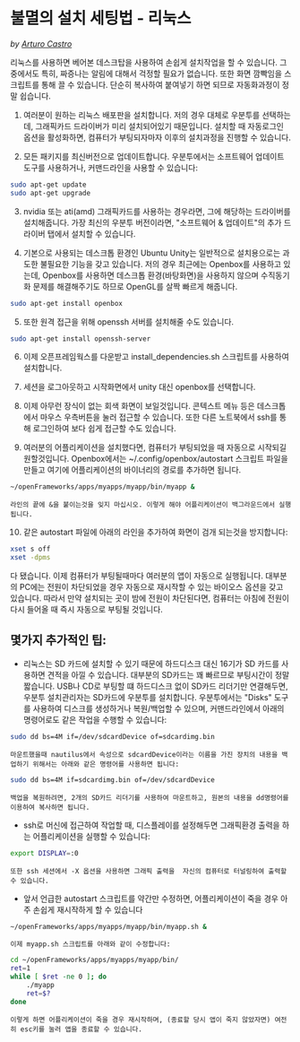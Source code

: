 # 불멸의 설치 세팅법 - 리눅스

*by [Arturo Castro](http://arturocastro.net)*

리눅스를 사용하면 베어본 데스크탑을 사용하여 손쉽게 설치작업을 할 수 있습니다. 그중에서도 특히, 짜증나는 알림에 대해서 걱정할 필요가 없습니다. 또한 화면 깜빡임을 스크립트를 통해 끌 수 있습니다. 단순히 복사하여 붙여넣기 하면 되므로 자동화과정이 정말 쉽습니다.

1. 여러분이 원하는 리눅스 배포판을 설치합니다. 저의 경우 대체로 우분투를 선택하는데, 그래픽카드 드라이버가 미리 설치되어있기 때문입니다. 설치할 때 자동로그인 옵션을 활성화하면, 컴퓨터가 부팅되자마자 이후의 설치과정을 진행할 수 있습니다.


2. 모든 패키지를 최신버전으로 업데이트합니다. 우분투에서는 소프트웨어 업데이트 도구를 사용하거나, 커맨드라인을 사용할 수 있습니다:

```bash
sudo apt-get update
sudo apt-get upgrade
```

3. nvidia 또는 ati(amd) 그래픽카드를 사용하는 경우라면, 그에 해당하는 드라이버를 설치해줍니다. 가장 최신의 우분투 버전이라면, "소프트웨어 & 업데이트"의 추가 드라이버 탭에서 설치할 수 있습니다.

4. 기본으로 사용되는 데스크톱 환경인 Ubuntu Unity는 일반적으로 설치용으로는 과도한 불필요한 기능을 갖고 있습니다. 저의 경우 최근에는 Openbox를 사용하고 있는데, Openbox를 사용하면 데스크톱 환경(바탕화면)을 사용하지 않으며 수직동기화 문제를 해결해주기도 하므로 OpenGL를 살짝 빠르게 해줍니다.

```bash
sudo apt-get install openbox
```

5. 또한 원격 접근을 위해 openssh 서버를 설치해줄 수도 있습니다.

```bash
sudo apt-get install openssh-server
```

6. 이제 오픈프레임웍스를 다운받고 install_dependencies.sh 스크립트를 사용하여 설치합니다.

7. 세션을 로그아웃하고 시작화면에서 unity 대신 openbox를 선택합니다.

8. 이제 아무런 장식이 없는 회색 화면이 보일것입니다. 콘텍스트 메뉴 등은 데스크톱에서 마우스 우측버튼을 눌러 접근할 수 있습니다. 또한 다른 노트북에서 ssh를 통해 로그인하여 보다 쉽게 접근할 수도 있습니다.

9. 여러분의 어플리케이션을 설치했다면, 컴퓨터가 부팅되었을 때 자동으로 시작되길 원할것입니다. Openbox에서는 ~/.config/openbox/autostart 스크립트 파일을 만들고 여기에 어플리케이션의 바이너리의 경로를 추가하면 됩니다.

```bash
~/openFrameworks/apps/myapps/myapp/bin/myapp &
```

    라인의 끝에 &을 붙이는것을 잊지 마십시오. 이렇게 해야 어플리케이션이 백그라운드에서 실행됩니다.

10. 같은 autostart 파일에 아래의 라인을 추가하여 화면이 검개 되는것을 방지합니다:

```bash
xset s off
xset -dpms
```

다 됐습니다. 이제 컴퓨터가 부팅될때마다 여러분의 앱이 자동으로 실행됩니다. 대부분의 PC에는 전원이 차단되었을 경우 자동으로 재시작할 수 있는 바이오스 옵션을 갖고 있습니다. 따라서 만약 설치되는 곳이 밤에 전원이 차단된다면, 컴퓨터는 아침에 전원이 다시 들어올 때 즉시 자동으로 부팅될 것입니다.

## 몇가지 추가적인 팁:

- 리눅스는 SD 카드에 설치할 수 있기 때문에 하드디스크 대신 16기가 SD 카드를 사용하면 견적을 아낄 수 있습니다. 대부분의 SD카드는 꽤 빠르므로 부팅시간이 정말 짧습니다. USB나 CD로 부팅할 떄 하드디스크 없이 SD카드 리더기만 연결해두면, 우분투 설치관리자는 SD카드에 우분투를 설치합니다. 우분투에서는 "Disks" 도구를 사용하여 디스크를 생성하거나 복원/백업할 수 있으며, 커맨드라인에서 아래의 명령어로도 같은 작업을 수행할 수 있습니다:

```bash
sudo dd bs=4M if=/dev/sdcardDevice of=sdcardimg.bin
```

    마운트했을때 nautilus에서 속성으로 sdcardDevice이라는 이름을 가진 장치의 내용을 백업하기 위해서는 아래와 같은 명령어를 사용하면 됩니다:

```bash
sudo dd bs=4M if=sdcardimg.bin of=/dev/sdcardDevice
```

    백업을 복원하려면, 2개의 SD카드 리더기를 사용하여 마운트하고, 원본의 내용을 dd명령어를 이용하여 복사하면 됩니다.


- ssh로 머신에 접근하여 작업할 때, 디스플레이를 설정해두면 그래픽환경 출력을 하는 어플리케이션을 실행할 수 있습니다:

```bash
export DISPLAY=:0
```

    또한 ssh 세션에서 -X 옵션을 사용하면 그래픽 출력을  자신의 컴퓨터로 터널링하여 출력할 수 있습니다.


- 앞서 언급한 autostart 스크립트를 약간만 수정하면, 어플리케이션이 죽을 경우 아주 손쉽게 재시작하게 할 수 있습니다

```bash
~/openFrameworks/apps/myapps/myapp/bin/myapp.sh &
```

    이제 myapp.sh 스크립트를 아래와 같이 수정합니다: 

```bash
cd ~/openFrameworks/apps/myapps/myapp/bin/
ret=1
while [ $ret -ne 0 ]; do
    ./myapp
    ret=$?
done
```

    이렇게 하면 어플리케이션이 죽을 경우 재시작하며, (종료할 당시 앱이 죽지 않았자면) 여전히 esc키를 눌러 앱을 종료할 수 있습니다.


